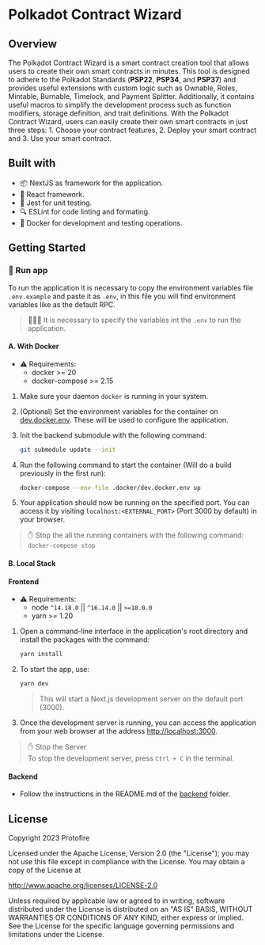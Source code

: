 # Polkadot Contract Wizard

## Overview

The Polkadot Contract Wizard is a smart contract creation tool that allows users to create their own smart contracts in minutes. This tool is designed to adhere to the Polkadot Standards (**PSP22**, **PSP34**, and **PSP37**) and provides useful extensions with custom logic such as Ownable, Roles, Mintable, Burnable, Timelock, and Payment Splitter. Additionally, it contains useful macros to simplify the development process such as function modifiers, storage definition, and trait definitions. With the Polkadot Contract Wizard, users can easily create their own smart contracts in just three steps: 1. Choose your contract features, 2. Deploy your smart contract and 3. Use your smart contract.

## Built with

- 📦 NextJS as framework for the application.
- 📘 React framework.
- 🧪 Jest for unit testing.
- 🔍 ESLint for code linting and formating.
- 🐳 Docker for development and testing operations.

## Getting Started

### 🚀 Run app

To run the application it is necessary to copy the environment variables file `.env.example` and paste it as `.env`, in this file you will find environment variables like as the default RPC.

> 🚨🚨🚨 It is necessary to specify the variables int the `.env` to run the application.
>

#### A. With Docker

- ⚠️ Requirements:
  - docker >= 20
  - docker-compose >= 2.15

1. Make sure your daemon `docker` is running in your system.

2. (Optional) Set the environment variables for the container on [dev.docker.env](./.docker/dev.docker.env). These will be used to configure the application.

3. Init the backend submodule with the following command:

    ```bash
    git submodule update --init
    ```

4. Run the following command to start the container (Will do a build previously in the first run):

    ```bash
    docker-compose --env-file .docker/dev.docker.env up
    ```

5. Your application should now be running on the specified port. You can access it by visiting `localhost:<EXTERNAL_PORT>` (Port 3000 by default) in your browser.

> ✋ Stop the all the running containers with the following command:  
> `docker-compose stop`

#### B. Local Stack

#### Frontend

- ⚠️ Requirements:
  - node `^14.18.0` || `^16.14.0` || `>=18.0.0`
  - yarn >= 1.20

1. Open a command-line interface in the application's root directory and install the packages with the command:

    ```bash
    yarn install
    ```

2. To start the app, use:

    ```bash
    yarn dev
    ```

    > This will start a Next.js development server on the default port (3000).

3. Once the development server is running, you can access the application from your web browser at the address [http://localhost:3000](http://localhost:3000).

> ✋ Stop the Server  
> To stop the development server, press `Ctrl + C` in the terminal.

#### Backend

- Follow the instructions in the README.md of the [backend](./ink-compiler-be/README.md) folder.

## License

Copyright 2023 Protofire

Licensed under the Apache License, Version 2.0 (the "License");
you may not use this file except in compliance with the License.
You may obtain a copy of the License at

<http://www.apache.org/licenses/LICENSE-2.0>

Unless required by applicable law or agreed to in writing, software
distributed under the License is distributed on an "AS IS" BASIS,
WITHOUT WARRANTIES OR CONDITIONS OF ANY KIND, either express or implied.
See the License for the specific language governing permissions and
limitations under the License.
